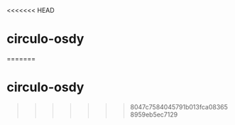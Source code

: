 <<<<<<< HEAD
# circulo-osdy
=======
# circulo-osdy
>>>>>>> 8047c7584045791b013fca083658959eb5ec7129
